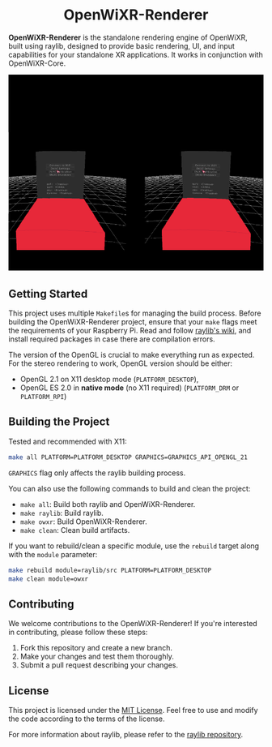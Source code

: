 <center><h1 align=center>OpenWiXR-Renderer</h1></center>

**OpenWiXR-Renderer** is the standalone rendering engine of OpenWiXR, built using raylib, designed to provide basic rendering, UI, and input capabilities for your standalone XR applications. It works in conjunction with OpenWiXR-Core.

![](./_docs/imgs/openwixr_renderer.png)

## Getting Started

This project uses multiple ``Makefile``s for managing the build process. 
Before building the OpenWiXR-Renderer project, ensure that your `make` flags meet the requirements of your Raspberry Pi. Read and follow [raylib's wiki](https://github.com/raysan5/raylib/wiki/Working-on-Raspberry-Pi), and install required packages in case there are compilation errors.

The version of the OpenGL is crucial to make everything run as expected. For the stereo rendering to work, OpenGL version should be either:
* OpenGL 2.1 on X11 desktop mode (`PLATFORM_DESKTOP`), 
* OpenGL ES 2.0 in **native mode** (no X11 required) (``PLATFORM_DRM`` or ``PLATFORM_RPI``)

## Building the Project

Tested and recommended with X11:
```bash
make all PLATFORM=PLATFORM_DESKTOP GRAPHICS=GRAPHICS_API_OPENGL_21
```

`GRAPHICS` flag only affects the raylib building process.

You can also use the following commands to build and clean the project:

- `make all`: Build both raylib and OpenWiXR-Renderer.
- `make raylib`: Build raylib.
- `make owxr`: Build OpenWiXR-Renderer.
- `make clean`: Clean build artifacts.

If you want to rebuild/clean a specific module, use the `rebuild` target along with the `module` parameter:

```bash
make rebuild module=raylib/src PLATFORM=PLATFORM_DESKTOP
make clean module=owxr
```

## Contributing

We welcome contributions to the OpenWiXR-Renderer! If you're interested in contributing, please follow these steps:

1. Fork this repository and create a new branch.
2. Make your changes and test them thoroughly.
3. Submit a pull request describing your changes.

## License

This project is licensed under the [MIT License](LICENSE). Feel free to use and modify the code according to the terms of the license.

For more information about raylib, please refer to the [raylib repository](https://github.com/raysan5/raylib).